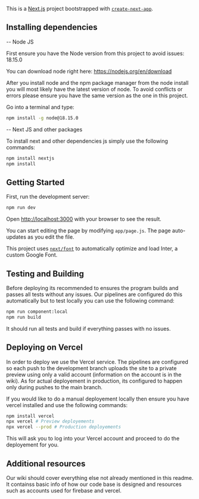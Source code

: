 This is a [Next.js](https://nextjs.org/) project bootstrapped with [`create-next-app`](https://github.com/vercel/next.js/tree/canary/packages/create-next-app).

## Installing dependencies

-- Node JS

First ensure you have the Node version from this project to avoid issues: 18.15.0

You can download node right here: https://nodejs.org/en/download

After you install node and the npm package manager from the node install you will most likely have the latest version of node. To avoid conflicts or errors please ensure you have the same version as the one in this project.

Go into a terminal and type:

```bash
npm install -g node@18.15.0
```

-- Next JS and other packages

To install next and other dependencies js simply use the following commands:

```bash
npm install nextjs
npm install
```

## Getting Started

First, run the development server:

```bash
npm run dev
```

Open [http://localhost:3000](http://localhost:3000) with your browser to see the result.

You can start editing the page by modifying `app/page.js`. The page auto-updates as you edit the file.

This project uses [`next/font`](https://nextjs.org/docs/basic-features/font-optimization) to automatically optimize and load Inter, a custom Google Font.

## Testing and Building

Before deploying its recommended to ensures the program builds and passes all tests without any issues. Our pipelines are configured do this automatically but to test locally you can use the following command:

```bash
npm run component:local
npm run build
```

It should run all tests and build if everything passes with no issues.

## Deploying on Vercel

In order to deploy we use the Vercel service. The pipelines are configured so each push to the development branch uploads the site to a private preview using only a valid account (information on the account is in the wiki). As for actual deployement in production, its configured to happen only during pushes to the main branch.

If you would like to do a manual deployement locally then ensure you have vercel installed and use the following commands:

```bash
npm install vercel
npx vercel # Preview deployements
npx vercel --prod # Production deployements
```

This will ask you to log into your Vercel account and proceed to do the deployement for you.

## Additional resources

Our wiki should cover everything else not already mentioned in this readme. It containss basic info of how our code base is designed and resources such as accounts used for firebase and vercel.